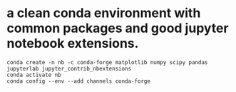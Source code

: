 # a clean conda environment with common packages and good jupyter notebook extensions. 
```
conda create -n nb -c conda-forge matplotlib numpy scipy pandas jupyterlab jupyter_contrib_nbextensions 
conda activate nb
conda config --env --add channels conda-forge
```
